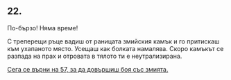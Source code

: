 ## 22.

По-бързо! Няма време!

С треперещи ръце вадиш от раницата змийския камък и го
притискаш към ухапаното място. Усещаш как болката намалява. Скоро
камъкът се разпада на прах и отровата в тялото ти е неутрализирана.

[Сега се върни на 57, за да довършиш боя със змията.](./57)
